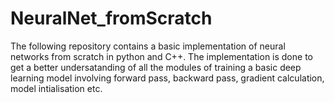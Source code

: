 # NeuralNet_fromScratch

The following repository contains a basic implementation of neural networks from scratch in python and C++. The implementation is done to get a better undersatanding of all the modules of training a basic deep learning model involving forward pass, backward pass, gradient calculation, model intialisation etc.
